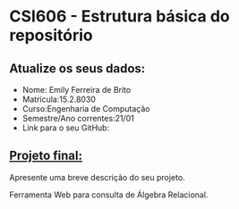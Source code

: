 # **CSI606 - Estrutura básica do repositório**

## Atualize os seus dados:

- Nome: Emily Ferreira de Brito
- Matrícula:15.2.8030
- Curso:Engenharia de Computação
- Semestre/Ano correntes:21/01
- Link para o seu GitHub:

## [Projeto final:](./Projeto/README.md) 

Apresente uma breve descrição do seu projeto.

Ferramenta Web para consulta de Álgebra Relacional.
